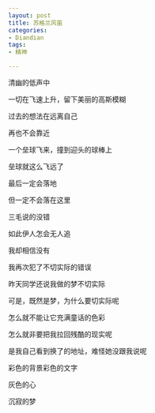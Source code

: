 ```yaml
---
layout: post
title: 苏格兰风笛
categories:
- Diandian
tags:
- 精神

---
```

<p>清幽的低声中</p>
<p>一切在飞速上升，留下美丽的高斯模糊</p>
<p>过去的想法在远离自己</p>
<p>再也不会靠近</p>
<p>一个垒球飞来，撞到迎头的球棒上</p>
<p>垒球就这么飞远了</p>
<p>最后一定会落地</p>
<p>但一定不会落在这里</p>
<p>三毛说的没错</p>
<p>如此伊人怎会无人追</p>
<p>我却相信没有</p>
<p>我再次犯了不切实际的错误</p>
<p>昨天同学还说我做的梦不切实际</p>
<p>可是，既然是梦，为什么要切实际呢</p>
<p>怎么就不能让它充满童话的色彩</p>
<p>怎么就非要把我拉回残酷的现实呢</p>
<p>是我自己看到换了的地址，难怪她没跟我说呢</p>
<p>彩色的背景彩色的文字</p>
<p>灰色的心</p>
<p>沉寂的梦</p>